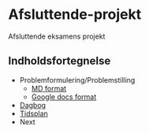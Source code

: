 <a name="top"></a>
# Afsluttende-projekt
Afsluttende eksamens projekt

## Indholdsfortegnelse



* Problemformulering/Problemstilling
  * [MD format](/Content/Rapport/Problemformulering-Problemstilling.md#top) 
  * [Google docs format](https://docs.google.com/document/d/e/2PACX-1vTYjpOeNGRN4mpYn4MZz8hGRlNB-oc-7Tzy5ZQX4Y12ETD2gh8HECvlQKa8IgXef75du8-Z8AXj9Dd5/pub)
* [Dagbog](/Content/Rapport/Dagbog.md#top)
* [Tidsplan](https://docs.google.com/spreadsheets/d/e/2PACX-1vTmRWr2VOF8tnhqKys-RJZ20enCPFaikzYS86ycknM110pRSiKs54IquYqIihYrrJZRRyb9z2On83Is/pubhtml)
* Next

